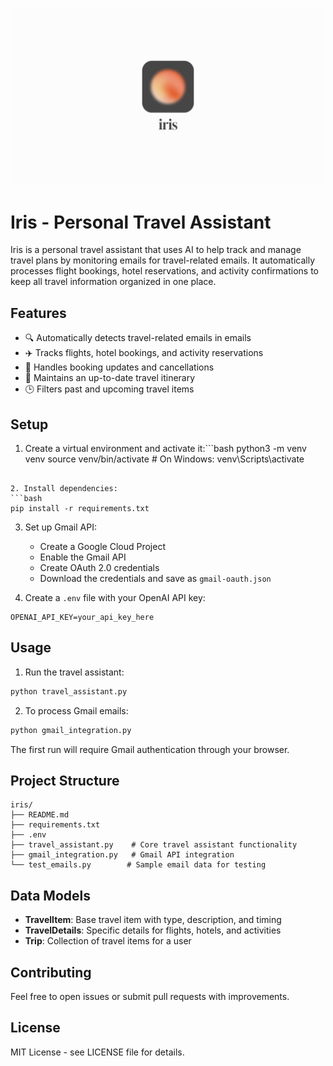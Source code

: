 ![Iris Logo](iris.png)

# Iris - Personal Travel Assistant
Iris is a personal travel assistant that uses AI to help track and manage travel plans by monitoring emails for travel-related emails. It automatically processes flight bookings, hotel reservations, and activity confirmations to keep all travel information organized in one place.

## Features

- 🔍 Automatically detects travel-related emails in emails
- ✈️ Tracks flights, hotel bookings, and activity reservations
- 🔄 Handles booking updates and cancellations
- 📅 Maintains an up-to-date travel itinerary
- 🕒 Filters past and upcoming travel items

## Setup

1. Create a virtual environment and activate it:```bash
python3 -m venv venv
source venv/bin/activate  # On Windows: venv\Scripts\activate
```

2. Install dependencies:
```bash
pip install -r requirements.txt
```

3. Set up Gmail API:
   - Create a Google Cloud Project
   - Enable the Gmail API
   - Create OAuth 2.0 credentials
   - Download the credentials and save as `gmail-oauth.json`

4. Create a `.env` file with your OpenAI API key:
```
OPENAI_API_KEY=your_api_key_here
```

## Usage

1. Run the travel assistant:
```bash
python travel_assistant.py
```

2. To process Gmail emails:
```bash
python gmail_integration.py
```

The first run will require Gmail authentication through your browser.

## Project Structure

```
iris/
├── README.md
├── requirements.txt
├── .env
├── travel_assistant.py    # Core travel assistant functionality
├── gmail_integration.py   # Gmail API integration
└── test_emails.py        # Sample email data for testing
```

## Data Models

- **TravelItem**: Base travel item with type, description, and timing
- **TravelDetails**: Specific details for flights, hotels, and activities
- **Trip**: Collection of travel items for a user

## Contributing

Feel free to open issues or submit pull requests with improvements.

## License

MIT License - see LICENSE file for details. 
